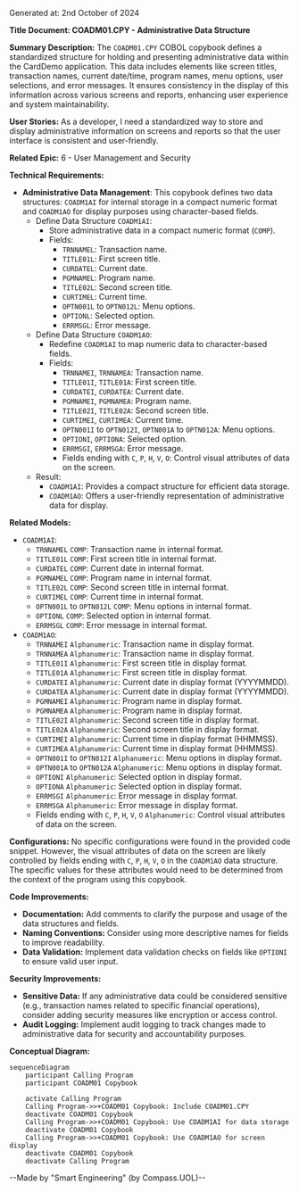 Generated at: 2nd October of 2024

**Title Document: COADM01.CPY - Administrative Data Structure**

**Summary Description:**
The `COADM01.CPY` COBOL copybook defines a standardized structure for holding and presenting administrative data within the CardDemo application. This data includes elements like screen titles, transaction names, current date/time, program names, menu options, user selections, and error messages. It ensures consistency in the display of this information across various screens and reports, enhancing user experience and system maintainability.

**User Stories:**
As a developer, I need a standardized way to store and display administrative information on screens and reports so that the user interface is consistent and user-friendly.

**Related Epic:**
6 - User Management and Security

**Technical Requirements:**

- **Administrative Data Management**: This copybook defines two data structures: `COADM1AI` for internal storage in a compact numeric format and `COADM1AO` for display purposes using character-based fields.
  - Define Data Structure `COADM1AI`:
    - Store administrative data in a compact numeric format (`COMP`).
    - Fields:
      - `TRNNAMEL`: Transaction name.
      - `TITLE01L`: First screen title.
      - `CURDATEL`: Current date.
      - `PGMNAMEL`: Program name.
      - `TITLE02L`: Second screen title.
      - `CURTIMEL`: Current time.
      - `OPTN001L` to `OPTN012L`: Menu options.
      - `OPTIONL`: Selected option.
      - `ERRMSGL`: Error message.
  - Define Data Structure `COADM1AO`:
    - Redefine `COADM1AI` to map numeric data to character-based fields.
    - Fields:
      - `TRNNAMEI`, `TRNNAMEA`: Transaction name.
      - `TITLE01I`, `TITLE01A`: First screen title.
      - `CURDATEI`, `CURDATEA`: Current date.
      - `PGMNAMEI`, `PGMNAMEA`: Program name.
      - `TITLE02I`, `TITLE02A`: Second screen title.
      - `CURTIMEI`, `CURTIMEA`: Current time.
      - `OPTN001I` to `OPTN012I`, `OPTN001A` to `OPTN012A`: Menu options.
      - `OPTIONI`, `OPTIONA`: Selected option.
      - `ERRMSGI`, `ERRMSGA`: Error message.
      - Fields ending with `C`, `P`, `H`, `V`, `O`: Control visual attributes of data on the screen.
  - Result:
    - `COADM1AI`: Provides a compact structure for efficient data storage.
    - `COADM1AO`: Offers a user-friendly representation of administrative data for display.

**Related Models:**

- `COADM1AI`:
  - `TRNNAMEL` `COMP`: Transaction name in internal format.
  - `TITLE01L` `COMP`: First screen title in internal format.
  - `CURDATEL` `COMP`: Current date in internal format.
  - `PGMNAMEL` `COMP`: Program name in internal format.
  - `TITLE02L` `COMP`: Second screen title in internal format.
  - `CURTIMEL` `COMP`: Current time in internal format.
  - `OPTN001L` to `OPTN012L` `COMP`: Menu options in internal format.
  - `OPTIONL` `COMP`: Selected option in internal format.
  - `ERRMSGL` `COMP`: Error message in internal format.
- `COADM1AO`:
  - `TRNNAMEI` `Alphanumeric`: Transaction name in display format.
  - `TRNNAMEA` `Alphanumeric`: Transaction name in display format.
  - `TITLE01I` `Alphanumeric`: First screen title in display format.
  - `TITLE01A` `Alphanumeric`: First screen title in display format.
  - `CURDATEI` `Alphanumeric`: Current date in display format (YYYYMMDD).
  - `CURDATEA` `Alphanumeric`: Current date in display format (YYYYMMDD).
  - `PGMNAMEI` `Alphanumeric`: Program name in display format.
  - `PGMNAMEA` `Alphanumeric`: Program name in display format.
  - `TITLE02I` `Alphanumeric`: Second screen title in display format.
  - `TITLE02A` `Alphanumeric`: Second screen title in display format.
  - `CURTIMEI` `Alphanumeric`: Current time in display format (HHMMSS).
  - `CURTIMEA` `Alphanumeric`: Current time in display format (HHMMSS).
  - `OPTN001I` to `OPTN012I` `Alphanumeric`: Menu options in display format.
  - `OPTN001A` to `OPTN012A` `Alphanumeric`: Menu options in display format.
  - `OPTIONI` `Alphanumeric`: Selected option in display format.
  - `OPTIONA` `Alphanumeric`: Selected option in display format.
  - `ERRMSGI` `Alphanumeric`: Error message in display format.
  - `ERRMSGA` `Alphanumeric`: Error message in display format.
  - Fields ending with `C`, `P`, `H`, `V`, `O` `Alphanumeric`: Control visual attributes of data on the screen.

**Configurations:**
No specific configurations were found in the provided code snippet. However, the visual attributes of data on the screen are likely controlled by fields ending with `C`, `P`, `H`, `V`, `O` in the `COADM1AO` data structure. The specific values for these attributes would need to be determined from the context of the program using this copybook.

**Code Improvements:**
- **Documentation:** Add comments to clarify the purpose and usage of the data structures and fields.
- **Naming Conventions:**  Consider using more descriptive names for fields to improve readability.
- **Data Validation:** Implement data validation checks on fields like `OPTIONI` to ensure valid user input.

**Security Improvements:**
- **Sensitive Data:** If any administrative data could be considered sensitive (e.g., transaction names related to specific financial operations), consider adding security measures like encryption or access control.
- **Audit Logging:** Implement audit logging to track changes made to administrative data for security and accountability purposes.

**Conceptual Diagram:**

```mermaid
sequenceDiagram
    participant Calling Program
    participant COADM01 Copybook

    activate Calling Program
    Calling Program->>+COADM01 Copybook: Include COADM01.CPY
    deactivate COADM01 Copybook
    Calling Program->>+COADM01 Copybook: Use COADM1AI for data storage
    deactivate COADM01 Copybook
    Calling Program->>+COADM01 Copybook: Use COADM1AO for screen display
    deactivate COADM01 Copybook
    deactivate Calling Program
```

--Made by "Smart Engineering" (by Compass.UOL)--
